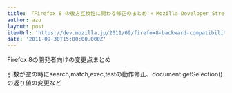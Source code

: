 ```yaml
---
title: 『Firefox 8 の後方互換性に関わる修正のまとめ « Mozilla Developer Street (modest)』
author: azu
layout: post
itemUrl: 'https://dev.mozilla.jp/2011/09/firefox8-backward-compatibility/'
date: '2011-09-30T15:00:00.000Z'
---
```

Firefox 8の開発者向けの変更点まとめ

引数が空の時にsearch,match,exec,testの動作修正、document.getSelection()の返り値の変更など
